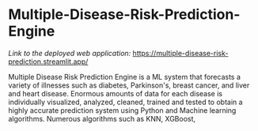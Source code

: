 # Multiple-Disease-Risk-Prediction-Engine

<i>Link to the deployed web application:</i> https://multiple-disease-risk-prediction.streamlit.app/

Multiple Disease Risk Prediction Engine is a ML system that forecasts a variety of illnesses such as diabetes, Parkinson's, breast cancer, and liver and heart disease. Enormous amounts of data for each disease is individually visualized, analyzed, cleaned, trained and tested to obtain a highly accurate prediction system using Python and Machine learning algorithms. Numerous algorithms such as KNN, XGBoost, 
